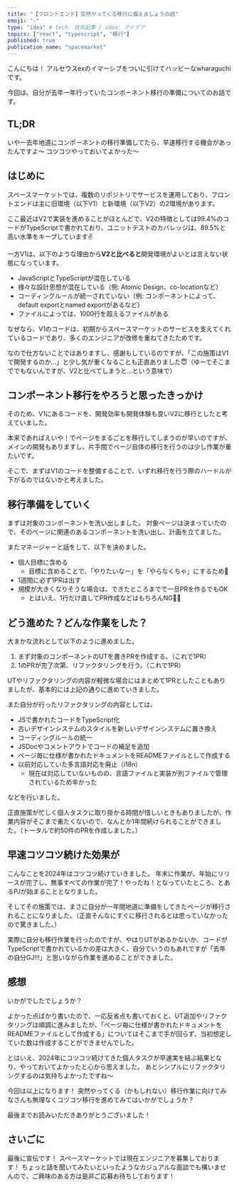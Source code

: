 ```yaml
---
title: "【フロントエンド】突然やってくる移行に備えましょうの話"
emoji: "☝️"
type: "idea" # tech: 技術記事 / idea: アイデア
topics: ["react", "typescript", "移行"]
published: true
publication_name: "spacemarket"
---
```


こんにちは！
アルセウスexのイマーシブをついに引けてハッピーなwharaguchiです。

今回は、自分が去年一年行っていたコンポーネント移行の準備についてのお話です。

## TL;DR

いやー去年地道にコンポーネントの移行準備してたら、早速移行する機会があったんですよ〜
コツコツやっておいてよかった〜

## はじめに

スペースマーケットでは、複数のリポジトリでサービスを運用しており、フロントエンドは主に旧環境（以下V1）と新環境（以下V2）の2環境があります。

ここ最近はV2で実装を進めることがほとんどで、V2の特徴としては99.4%のコードがTypeScriptで書かれており、ユニットテストのカバレッジは、89.5%と高い水準をキープしています✌️

一方V1は、以下のような理由から**V2と比べると**開発環境がよいとは言えない状態になっています。

- JavaScriptとTypeScriptが混在している
- 様々な設計思想が混在している（例: Atomic Design、co-locationなど）
- コーディングルールが統一されていない（例: コンポーネントによって、default exportとnamed exportがあるなど）
- ファイルによっては、1000行を超えるファイルがある

なぜなら、V1のコードは、初期からスペースマーケットのサービスを支えてくれているコードであり、多くのエンジニアが改修を重ねてきたためです。

なので仕方ないことではありますし、感謝もしているのですが、「この施策はV1で開発するのか...」と少し気が重くなることも正直ありました😇（ゆーてそこまででもないんですが、V2と比べてしまうと...という意味で）

## コンポーネント移行をやろうと思ったきっかけ

そのため、V1にあるコードを、開発効率も開発体験も良いV2に移行としたと考えていました。

本来であればえいや！でページをまるごとを移行してしまうのが早いのですが、メインの開発もありますし、片手間でページ自体の移行を行うのは少し作業が重たいです。

そこで、まずはV1のコードを整備することで、いずれ移行を行う際のハードルが下がるのではないかと考えました。

## 移行準備をしていく

まずは対象のコンポーネントを洗い出しました。
対象ページは決まっていたので、そのページに関連のあるコンポーネントを洗い出し、計画を立てました。

またマネージャーと話をして、以下を決めました。

- 個人目標に含める
  - 目標に含めることで、「やりたいなー」を「やらなくちゃ」にするため💪
- 1週間に必ず1PRは出す
- 規模が大きくなりそうな場合は、できたところまでで一旦PRを作るでもOK
  - とはいえ、1行だけ直してPR作成などはもちろんNG🙅‍♀️

## どう進めた？どんな作業をした？

大まかな流れとして以下のように進めました。

1. まず対象のコンポーネントのUTを書きPRを作成する。（これで1PR）
2. 1のPRが完了次第、リファクタリングを行う。（これで1PR）

UTやリファクタリングの内容が軽微な場合にはまとめて1PRとしたこともありましたが、基本的には上記の通りに進めていきました。

また自分が行ったリファクタリングの内容としては、

- JSで書かれたコードをTypeScript化
- 古いデザインシステムのスタイルを新しいデザインシステムに置き換え
- コーディングルールの統一
- JSDocやコメントアウトでコードの補足を追加
- ページ毎に仕様が書かれたドキュメントをREADMEファイルとして作成する
- 以前対応していた多言語対応を廃止（i18n）
  - 現在は対応していないものの、言語ファイルと実装が別ファイルで管理されているため辛かった

などを行いました。

正直施策が忙しく個人タスクに取り掛かる時間が惜しいときもありましたが、作業内容がそこまで重たくないので、なんとか1年間続けられることができました。（トータルで約50件のPRを作成しました。）

## 早速コツコツ続けた効果が

こんなことを2024年はコツコツ続けていきました。
年末に作業が、年始にリリースが完了し、無事すべての作業が完了！やったね！となっていたところ、とあるPJが始まることとなりました。

そしてその施策では、まさに自分が一年間地道に準備をしてきたページが移行されることになりました。（正直そんなにすぐに移行されるとは思っていなかったので驚きました。）

実際に自分も移行作業を行ったのですが、やはりUTがあるかないか、コードがTypeScriptで書かれているかの差は大きく、自分でいうのもあれですが「去年の自分GJ!!!」と思いながら作業を進めることができました。

## 感想

いかがでしたでしょうか？

よかった点ばかり書いたので、一応反省点も書いておくと、UT追加やリファクタリングは順調に進みましたが、「ページ毎に仕様が書かれたドキュメントをREADMEファイルとして作成する」についてはそこまで手が回らず、当初想定していた数は作成することができませんでした。

とはいえ、2024年にコツコツ続けてきた個人タスクが早速実を結ぶ結果となり、やっておいてよかったと心から思えました。
あとシンプルにリファクタリングするのは気持ちよかったですね〜

今回は以上になります！
突然やってくる（かもしれない）移行作業に向けてみなさんも無理なくコツコツ移行を進めてみてはいかがでしょうか？

最後までお読みいただきありがとうございました！

## さいごに

最後に宣伝です！
スペースマーケットでは現在エンジニアを募集しております！
ちょっと話を聞いてみたいといったようなカジュアルな面談でも構いませんので、ご興味のある方は是非ご応募お待ちしております！
